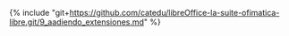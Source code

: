 {% include "git+https://github.com/catedu/libreOffice-la-suite-ofimatica-libre.git/9_aadiendo_extensiones.md" %}